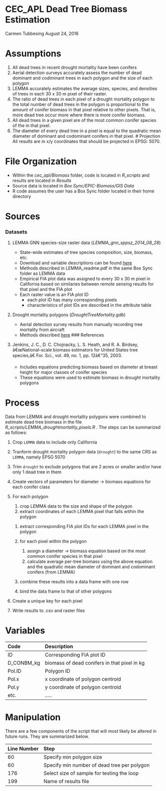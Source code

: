CEC\_APL Dead Tree Biomass Estimation
================
Carmen Tubbesing
August 24, 2016

Assumptions
===========

1.  All dead trees in recent drought mortality have been conifers
2.  Aerial detection surveys accurately assess the number of dead dominant and codiminant trees in each polygon and the size of each polygon
3.  LEMMA accurately estimates the average sizes, species, and densities of trees in each 30 x 30 m pixel of their raster.
4.  The ratio of dead trees in each pixel of a drought mortality polygon to the total number of dead trees in the polygon is proportional to the amount of conifer biomass in that pixel relative to other pixels. That is, more dead tree occur more where there is more conifer biomass.
5.  All dead trees in a given pixel are of the most common conifer species of the in that pixel.
6.  The diameter of every dead tree in a pixel is equal to the quadratic mean diameter of dominant and codominant conifers in that pixel. \# Projection All results are in x/y coordinates that should be projected in EPSG: 5070.

File Organization
=================

-   Within the *cec\_apl/Biomass* folder, code is located in *R\_scripts* and results are located in *Results*
-   Source data is located in *Box Sync/EPIC-Biomass/GIS Data*
-   R code assumes the user has a Box Sync folder located in their home directory

Sources
=======

### Datasets

1.  LEMMA GNN species-size raster data (*LEMMA\_gnn\_sppsz\_2014\_08\_28*)
    -   State-wide estimates of tree species composition, size, biomass, etc.
    -   Download and variable descriptions can be found [here](http://lemma.forestry.oregonstate.edu/data/structure-maps)
    -   Methods described in LEMMA\_readme.pdf in the same Box Sync folder as LEMMA data
    -   Empirical FIA plot data was assigned to every 30 x 30 m pixel in California based on similaries between remote sensing results for that pixel and the FIA plot
    -   Each raster value is an FIA plot ID
        -   each plot ID has many corresponding pixels
        -   characteristics of plot IDs are described in the attribute table

2.  Drought mortality polygons (*DroughtTreeMortality.gdb*)
    -   Aerial detection survey results from manually recording tree mortality from aircraft
    -   Methods described [here](http://www.fs.usda.gov/detail/r5/forest-grasslandhealth/?cid=fsbdev3_046721) \#\#\# References

3.  Jenkins, J. C., D. C. Chojnacky, L. S. Heath, and R. A. Birdsey, â€œNational-scale biomass estimators for United States tree species,â€ For. Sci., vol. 49, no. 1, pp. 12â€“35, 2003.
    -   Includes equations predicting biomass based on diameter at breast height for major classes of conifer species
    -   These equations were used to estimate biomass in drought mortality polygons

Process
=======

Data from LEMMA and drought mortality polygons were combined to estimate dead tree biomass in the file *R\_scripts/LEMMA\_droughtmortality\_pixels.R* . The steps can be summarized as follows:

1.  Crop `LEMMA` data to include only California
2.  Tranform drought mortality polygon data (`drought`) to the same CRS as `LEMMA`, namely EPSG 5070
3.  Trim `drought` to exclude polygons that are 2 acres or smaller and/or have only 1 dead tree in them
4.  Create vectors of parameters for diameter -&gt; biomass equations for each conifer class
5.  For each polygon
    1.  crop LEMMA data to the size and shape of the polygon
    2.  extract coordinates of each LEMMA pixel that falls within the polygon

    <!-- -->

    1.  extract corresponding FIA plot IDs for each LEMMA pixel in the polygon
    2.  for each pixel within the polygon
        1.  assign a diameter -&gt; biomass equation based on the most common conifer species in that pixel
        2.  calculate average per-tree biomass using the above equation and the quadratic mean diameter of dominant and codominant conifers (from LEMMA)

    3.  combine these results into a data frame with one row
    4.  bind the data frame to that of other polygons

6.  Create a unique key for each pixel
7.  Write results to .csv and raster files

Variables
=========

| Code         | Description                                  |
|:-------------|:---------------------------------------------|
| ID           | Corresponding FIA plot ID                    |
| D\_CONBM\_kg | biomass of dead conifers in that pixel in kg |
| Pol.ID       | Polygon ID                                   |
| Pol.x        | x coordinate of polygon centroid             |
| Pol.y        | y coordinate of polygon centroid             |
| etc.         | .....                                        |

Manipulation
============

There are a few components of the script that will most likely be altered in future runs. They are summarized below.

| Line Number | Step                                        |
|:------------|:--------------------------------------------|
| 60          | Specify min polygon size                    |
| 60          | Specify min number of dead tree per polygon |
| 176         | Select size of sample for testing the loop  |
| 199         | Name of results file                        |
